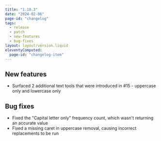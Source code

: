 ```yaml
---
title: "1.10.3"
date: "2024-02-06"
page-id: "changelog"
tags: 
  - release
  - patch
  - new-features
  - bug-fixes
layout: layout/version.liquid
eleventyComputed:
  page-id: "changelog-item"
---
```

## New features
- Surfaced 2 additional text tools that were introduced in #15 - uppercase only and lowercase only 

## Bug fixes
- Fixed the "Capital letter only" frequency count, which wasn't returning an accurate value
- Fixed a missing caret in uppercase removal, causing incorrect replacements to be run

